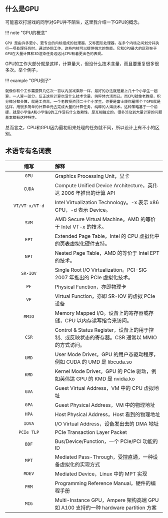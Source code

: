 
## 什么是GPU

可能喜欢打游戏的同学对GPU并不陌生，这里我介绍一下GPU的概念。

!!! note "GPU的概念"

    GPU 是由许多更小、更专业的内核组成的处理器，又称图形处理器。在多个内核之间划分并执行一项处理任务时，通过协同工作，这些内核可以提供强大的性能。它和CPU最大的区别在于GPU在大量计算和3D渲染任务远远比CPU有着更出色的表现。

GPU的工作大部分就是这样，计算量大，但没什么技术含量，而且要重复很多很多次。举个例子，

!!! example "GPU例子"

    就像你有个工作需要算几亿次一百以内加减乘除一样，最好的办法就是雇上几十个小学生一起算，一人算一部分，反正这些计算也没什么技术含量，纯粹体力活而已。而CPU就像老教授，积分微分都会算，就是工资高，一个老教授资顶二十个小学生，你要是富士康你雇哪个？GPU就是这样，用很多简单的计算单元去完成大量的计算任务，纯粹的人海战术。这种策略基于一个前提，就是小学生A和小学生B的工作没有什么依赖性，是互相独立的。很多涉及到大量计算的问题基本都有这种特性。

总而言之，CPU和GPU因为最初用来处理的任务就不同，所以设计上有不小的区别。

## 术语专有名词表

| <div style="width:135px">缩写</div> | 解释                                                                     |
|:---------------------------------:|:-----------------------------------------------------------------------|
|               `GPU`               | Graphics Processing Unit，显卡                                            |
|              `CUDA`               | Compute Unified Device Architecture，英伟达 2006 年推出的计算 API                |
|          `VT/VT-x/VT-d`           | Intel Virtualization Technology。-x 表示 x86 CPU，-d 表示 Device。            |
|               `SVM`               | AMD Secure Virtual Machine。AMD 的等价于 Intel VT-x 的技术。                    |
|               `EPT`               | Extended Page Table，Intel 的 CPU 虚拟化中的页表虚拟化硬件支持。                        |
|               `NPT`               | Nested Page Table，AMD 的等价于 Intel EPT 的技术。                              |
|             `SR-IOV`              | Single Root I/O Virtualization。PCI-SIG 2007 年推出的 PCIe 虚拟化技术。           |
|               `PF`                | Physical Function，亦即物理卡                                                |
|               `VF`                | Virtual Function，亦即 SR-IOV 的虚拟 PCIe 设备                                 |
|              `MMIO`               | Memory Mapped I/O。设备上的寄存器或存储，CPU 以内存读写指令来访问。                           |
|               `CSR`               | Control & Status Register，设备上的用于控制、或反映状态的寄存器。CSR 通常以 MMIO 的方式访问。       |
|               `UMD`               | User Mode Driver。GPU 的用户态驱动程序，例如 CUDA 的 UMD 是 libcuda.so               |
|               `KMD`               | Kernel Mode Driver。GPU 的 PCIe 驱动，例如英伟达 GPU 的 KMD 是 nvidia.ko           |
|               `GVA`               | Guest Virtual Address，VM 中的 CPU 虚拟地址                                   |
|               `GPA`               | Guest Physical Address，VM 中的物理地址                                       |
|               `HPA`               | Host Physical Address，Host 看到的物理地址                                     |
|              `IOVA`               | I/O Virtual Address，设备发出去的 DMA 地址                                      |
|            `PCIe TLP`             | PCIe Transaction Layer Packet                                          |
|               `BDF`               | Bus/Device/Function，一个 PCIe/PCI 功能的 ID                                 |
|               `MPT`               | Mediated Pass-Through，受控直通，一种设备虚拟化的实现方式                                |
|              `MDEV`               | Mediated Device，Linux 中的 MPT 实现                                        |
|               `PRM`               | Programming Reference Manual，硬件的编程手册                                   |
|               `MIG`               | Multi-Instance GPU，Ampere 架构高端 GPU 如 A100 支持的一种 hardware partition 方案  |
